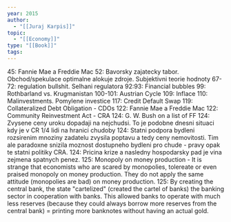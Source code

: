 ```yaml
---
year: 2015
author:
  - "[[Juraj Karpis]]"
topic:
  - "[[Economy]]"
type: "[[Book]]"
tags:
---
```

45: Fannie Mae a Freddie Mac
52: Bavorsky zajatecky tabor. Obchod/spekulace optimalne alokuje zdroje. Subjektivni teorie hodnoty
67-72: regulation bullshit. Selhani regulatora
92:93: Financial bubbles
99: Rothbarland vs. Krugmanistan
100-101: Austrian Cycle
109: Inflace
110: Malinvestments. Pomylene investice
117: Credit Default Swap
119: Collateralized Debt Obligation - CDOs
122: Fannie Mae a Freddie Mac
122: Community Reinvestment Act - CRA
124: G. W. Bush on a list of FF
124: Zvysene ceny uroku dopadaji na nejchudsi. To je podobne dnesni situaci kdy je v CR 1/4 lidi na hranici chudoby
124: Statni podpora bydleni rozsirenim mnoziny zadatelu zvysila poptavu a tedy ceny nemovitosti. Tim ale paradoxne snizila moznost dostupneho bydleni pro chude - pravy opak te statni politiky CRA.
124: Pricina krize a nasledny hospodarsky pad je vina zejmena spatnych penez.
125: Monopoly on money production - It is strange that economists who are scared by monopolies, tolereate or even praised monopoly on money production. They do not apply the same attitude (monopolies are bad) on money production.
125: By creating the central bank, the state "cartelized" (created the cartel of banks) the banking sector in cooperation with banks. This allowed banks to operate with much less reserves (because they could always borrow more reserves from the central bank) = printing more banknotes without having an actual gold.

